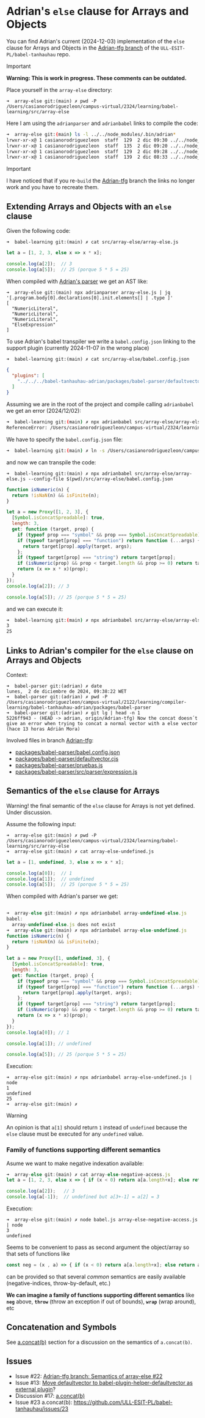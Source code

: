 # Adrian's `else` clause for Arrays and Objects

You can find Adrian's current (2024-12-03) implementation of the `else` clause
for Arrays and Objects in the [Adrian-tfg branch](https://github.com/ULL-ESIT-PL/babel-tanhauhau/tree/Adrian-tfg/packages/babel-parser) of the `ULL-ESIT-PL/babel-tanhauhau` repo. 

> [!IMPORTANT]
> **Warning: This is work in progress. These comments can be outdated.**

Place yourself in the `array-else` directory: 

```
➜  array-else git:(main) ✗ pwd -P
/Users/casianorodriguezleon/campus-virtual/2324/learning/babel-learning/src/array-else
```
Here I am using the `adrianparser` and `adrianbabel` links to compile the code:

```bash
➜  array-else git:(main) ls -l ../../node_modules/.bin/adrian*
lrwxr-xr-x@ 1 casianorodriguezleon  staff  129  2 dic 09:30 ../../node_modules/.bin/adrianbabel -> /Users/casianorodriguezleon/campus-virtual/2425/learning/compiler-learning/babel-tanhauhau-adrian/packages/babel-cli/bin/babel.js
lrwxr-xr-x@ 1 casianorodriguezleon  staff  135  2 dic 09:20 ../../node_modules/.bin/adrianbabelcompiled -> /Users/casianorodriguezleon/campus-virtual/2425/learning/compiler-learning/babel-tanhauhau-adrian/packages/babel-cli/lib/babel/index.js
lrwxr-xr-x@ 1 casianorodriguezleon  staff  129  2 dic 09:28 ../../node_modules/.bin/adrianbabelsrc -> /Users/casianorodriguezleon/campus-virtual/2425/learning/compiler-learning/babel-tanhauhau-adrian/packages/babel-cli/bin/babel.js
lrwxr-xr-x@ 1 casianorodriguezleon  staff  139  2 dic 08:33 ../../node_modules/.bin/adrianparser -> /Users/casianorodriguezleon/campus-virtual/2122/learning/compiler-learning/babel-tanhauhau-adrian/packages/babel-parser/bin/babel-parser.js
```

> [!IMPORTANT] 
> I have noticed that if you re-`build` the [Adrian-tfg](https://github.com/ULL-ESIT-PL/babel-tanhauhau/tree/Adrian-tfg/packages/babel-parser) branch the links no longer work and you have to recreate them. 



## Extending Arrays and Objects with an `else` clause

Given the following code:

`➜  babel-learning git:(main) ✗ cat src/array-else/array-else.js`
```javascript
let a = [1, 2, 3, else x => x * x];

console.log(a[2]);  // 3
console.log(a[5]);  // 25 (porque 5 * 5 = 25)
```

When compiled with [Adrian's parser](https://github.com/ULL-ESIT-PL/babel-tanhauhau/blob/Adrian-tfg/packages/babel-parser/src/parser/expression.js) we get an AST like:

```
➜  array-else git:(main) npx adrianparser array-else.js | jq '[.program.body[0].declarations[0].init.elements[] | .type ]'      
[
  "NumericLiteral",
  "NumericLiteral",
  "NumericLiteral",
  "ElseExpression"
]
```

To use Adrian's babel transpiler we write a `babel.config.json` linking to the support plugin (currently 2024-11-07 in the wrong place)

`➜  babel-learning git:(main) ✗ cat src/array-else/babel.config.json`
```json
{
  "plugins": [ 
    "../../../babel-tanhauhau-adrian/packages/babel-parser/defaultvector.cjs"
  ]
}
```
Assuming we are in the root of the project and compile calling `adrianbabel` we get an error (2024/12/02):

```bash
➜  babel-learning git:(main) ✗ npx adrianbabel src/array-else/array-else.js                                         
ReferenceError: /Users/casianorodriguezleon/campus-virtual/2324/learning/babel-learning/src/array-else/array-else.js: unknown node of type "ElseExpression" with constructor "Object"
```

We have to specify the `babel.config.json` file:

```bash
➜  babel-learning git:(main) ✗ ln -s /Users/casianorodriguezleon/campus-virtual/2425/learning/compiler-learning/babel-tanhauhau-adrian/packages/babel-cli/bin/babel.js node_modules/.bin/adrianbabel
```

and now we can transpile the code:

`➜  babel-learning git:(main) ✗ npx adrianbabel src/array-else/array-else.js --config-file $(pwd)/src/array-else/babel.config.json 
`
```js 
function isNumeric(n) {
  return !isNaN(n) && isFinite(n);
}

let a = new Proxy([1, 2, 3], {
  [Symbol.isConcatSpreadable]: true,
  length: 3,
  get: function (target, prop) {
    if (typeof prop === "symbol" && prop === Symbol.isConcatSpreadable) return true;
    if (typeof target[prop] === "function") return function (...args) {
      return target[prop].apply(target, args);
    };
    if (typeof target[prop] === "string") return target[prop];
    if (isNumeric(prop) && prop < target.length && prop >= 0) return target[prop];
    return (x => x * x)(prop);
  }
});
console.log(a[2]); // 3

console.log(a[5]); // 25 (porque 5 * 5 = 25)
```

and we can execute it:

```bash
➜  babel-learning git:(main) ✗ npx adrianbabel src/array-else/array-else.js --config-file $(pwd)/src/array-else/babel.config.json | node -
3
25
```

## Links to Adrian's compiler for the `else` clause on Arrays and Objects

Context:

```
➜  babel-parser git:(adrian) ✗ date
lunes,  2 de diciembre de 2024, 09:38:22 WET
➜  babel-parser git:(adrian) ✗ pwd -P
/Users/casianorodriguezleon/campus-virtual/2122/learning/compiler-learning/babel-tanhauhau-adrian/packages/babel-parser
➜  babel-parser git:(adrian) ✗ git lg | head -n 1
5226ff943 - (HEAD -> adrian, origin/Adrian-tfg) Now the concat doesn´t give an error when trying to concat a normal vector with a else vector (hace 13 horas Adrián Mora)
```

Involved files in branch [Adrian-tfg](https://github.com/ULL-ESIT-PL/babel-tanhauhau/blob/Adrian-tfg):

- [packages/babel-parser/babel.config.json](https://github.com/ULL-ESIT-PL/babel-tanhauhau/blob/Adrian-tfg/packages/babel-parser/babel.config.json)
- [packages/babel-parser/defaultvector.cjs](https://github.com/ULL-ESIT-PL/babel-tanhauhau/blob/Adrian-tfg/packages/babel-parser/defaultvector.cjs)
- [packages/babel-parser/pruebas.js](https://github.com/ULL-ESIT-PL/babel-tanhauhau/blob/Adrian-tfg/packages/babel-parser/pruebas.js)
- [packages/babel-parser/src/parser/expression.js](https://github.com/ULL-ESIT-PL/babel-tanhauhau/blob/Adrian-tfg/packages/babel-parser/src/parser/expression.js#L2079-L2091)


## Semantics of the `else` clause for Arrays 

Warning! the final semantic of the `else` clause for Arrays is not yet defined.
Under discussion.

Assume the following input:

``` 
➜  array-else git:(main) ✗ pwd -P
/Users/casianorodriguezleon/campus-virtual/2324/learning/babel-learning/src/array-else
➜  array-else git:(main) ✗ cat array-else-undefined.js 
```
```javascript
let a = [1, undefined, 3, else x => x * x];

console.log(a[0]);  // 1
console.log(a[1]);  // undefined
console.log(a[5]);  // 25 (porque 5 * 5 = 25)
```
  
When compiled with Adrian's parser we get:
  
```javascript
                                                                    
➜  array-else git:(main) ✗ npx adrianbabel array-undefined-else.js 
babel:
  array-undefined-else.js does not exist
➜  array-else git:(main) ✗ npx adrianbabel array-else-undefined.js 
function isNumeric(n) {
  return !isNaN(n) && isFinite(n);
}

let a = new Proxy([1, undefined, 3], {
  [Symbol.isConcatSpreadable]: true,
  length: 3,
  get: function (target, prop) {
    if (typeof prop === "symbol" && prop === Symbol.isConcatSpreadable) return true;
    if (typeof target[prop] === "function") return function (...args) {
      return target[prop].apply(target, args);
    };
    if (typeof target[prop] === "string") return target[prop];
    if (isNumeric(prop) && prop < target.length && prop >= 0) return target[prop];
    return (x => x * x)(prop);
  }
});
console.log(a[0]); // 1

console.log(a[1]); // undefined

console.log(a[5]); // 25 (porque 5 * 5 = 25)
```
Execution:

```
➜  array-else git:(main) ✗ npx adrianbabel array-else-undefined.js | node
1
undefined
25
➜  array-else git:(main) ✗ 
```

> [!WARNING]
> An opinion is that `a[1]` should return `1` instead of `undefined` because the `else` clause must be executed for any `undefined` value.


### Family of functions supporting different semantics

Asume  we want to make negative indexation available:

```js
➜  array-else git:(main) ✗ cat array-else-negative-access.js
let a = [1, 2, 3, else x => { if (x < 0) return a[a.length+x]; else return a[x]; }];

console.log(a[2]);   // 3
console.log(a[-1]);  // undefined but a[3+-1] = a[2] = 3
```

Execution:

```                                                                                            
➜  array-else git:(main) ✗ node babel.js array-else-negative-access.js | node
3
undefined
```

Seems to be convenient to pass as second argument the object/array so that
sets of functions like

```js
const neg = (x , a) => { if (x < 0) return a[a.length+x]; else return a[x]; }
```

can be provided so that several *common* semantics are easily available (negative-indices, throw-by-default, etc.)

**We can imagine a family of functions supporting different semantics** like **`neg`** above, **`throw`** (throw an exception if out of bounds), **`wrap`** (wrap around), etc


## Concatenation and Symbols

See [a.concat(b)](aconcatb/README.md) section for a discussion on the semantics of `a.concat(b)`.

## Issues

- Issue #22: [Adrian-tfg branch: Semantics of array-else #22](https://github.com/ULL-ESIT-PL/babel-tanhauhau/issues/22)
- Issue #13: [Move defaultvector to babel-plugin-helper-defaultvector as external plugin](https://github.com/ULL-ESIT-PL/babel-tanhauhau/issues/13)?
- Discussion #17: [a.concat(b)](https://github.com/ULL-ESIT-PL/babel-tanhauhau/discussions/17)
- Issue #23 a.concat(b): https://github.com/ULL-ESIT-PL/babel-tanhauhau/issues/23